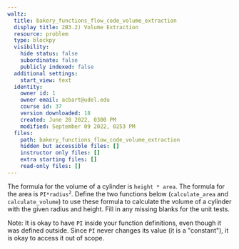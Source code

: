 ```yaml
---
waltz:
  title: bakery_functions_flow_code_volume_extraction
  display title: 2B3.2) Volume Extraction
  resource: problem
  type: blockpy
  visibility:
    hide status: false
    subordinate: false
    publicly indexed: false
  additional settings:
    start_view: text
  identity:
    owner id: 1
    owner email: acbart@udel.edu
    course id: 37
    version downloaded: 18
    created: June 28 2022, 0300 PM
    modified: September 09 2022, 0253 PM
  files:
    path: bakery_functions_flow_code_volume_extraction
    hidden but accessible files: []
    instructor only files: []
    extra starting files: []
    read-only files: []
---
```

<p>
The formula for the volume of a cylinder is <code>height * area</code>.
The formula for the area is <code>PI*radius<sup>2</sup></code>.
Define the two functions below (<code>calculate_area</code> and <code>calculate_volume</code>)
 to use these formula to calculate the volume
of a cylinder with the given radius and height.
Fill in any missing blanks for the unit tests.
<p>
Note: It is okay to have <code>PI</code> inside your function definitions, 
even though it was defined outside. Since <code>PI</code> never changes its 
value (it is a "constant"), it is okay to access it out of scope.
</p>